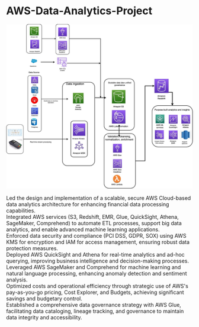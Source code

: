 # AWS-Data-Analytics-Project

![AWS_Data-Analytics-Project](aws_project.jpg)

Led the design and implementation of a scalable, secure AWS Cloud-based data analytics architecture for enhancing financial data processing capabilities.<br>
Integrated AWS services (S3, Redshift, EMR, Glue, QuickSight, Athena, SageMaker, Comprehend) to automate ETL processes, support big data analytics, and enable advanced machine learning applications.<br>
Enforced data security and compliance (PCI DSS, GDPR, SOX) using AWS KMS for encryption and IAM for access management, ensuring robust data protection measures.<br>
Deployed AWS QuickSight and Athena for real-time analytics and ad-hoc querying, improving business intelligence and decision-making processes.<br>
Leveraged AWS SageMaker and Comprehend for machine learning and natural language processing, enhancing anomaly detection and sentiment analysis.<br>
Optimized costs and operational efficiency through strategic use of AWS's pay-as-you-go pricing, Cost Explorer, and Budgets, achieving significant savings and budgetary control.<br>
Established a comprehensive data governance strategy with AWS Glue, facilitating data cataloging, lineage tracking, and governance to maintain data integrity and accessibility.<br>
